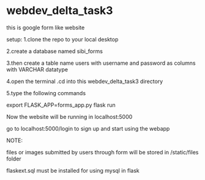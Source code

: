 # webdev_delta_task3

this is google form like website

setup:
1.clone the repo to your local desktop

2.create a database named sibi_forms

3.then create a table name users with username and password as columns with VARCHAR datatype

4.open the terminal .cd into this webdev_delta_task3 directory

5.type the following commands
  
  export FLASK_APP=forms_app.py
  flask run
  
 
 Now the website will be running in localhost:5000
 
 go to localhost:5000/login to sign up and start using the webapp
 

NOTE:

files or images submitted by users through form will be stored in /static/files folder

flaskext.sql must be installed for using mysql in flask
 
 
 
